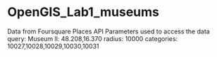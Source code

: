 # OpenGIS_Lab1_museums
Data from Foursquare Places API
Parameters used to access the data
  query: Museum
  ll: 48.208,16.370
  radius: 10000
  categories: 10027,10028,10029,10030,10031
